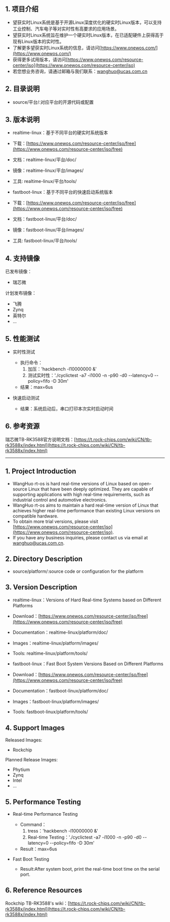 ## 1. 项目介绍
- 望获实时Linux系统是基于开源Linux深度优化的硬实时Linux版本，可以支持工业控制、汽车电子等对实时性有高要求的应用场景。
- 望获实时Linux系统旨在维护一个硬实时Linux版本，在已适配硬件上获得高于现有Linux版本的实时性。
- 了解更多望获实时Linux系统的信息，请访问[https://www.onewos.com/](https://www.onewos.com/)
- 获得更多试用版本，请访问[https://www.onewos.com/resource-center/iso](https://www.onewos.com/resource-center/iso)
- 若您想业务咨询，请通过邮箱与我们联系：[wanghuo@ucas.com.cn]([wanghuo@ucas.com.cn)

## 2. 目录说明
- source/平台/:对应平台的开源代码或配置

## 3. 版本说明
- realtime-linux：基于不同平台的硬实时系统版本
- 下载：[https://www.onewos.com/resource-center/iso/free](https://www.onewos.com/resource-center/iso/free)
- 文档：realtime-linux/平台/doc/
- 镜像：realtime-linux/平台/images/
- 工具: realtime-linux/平台/tools/

- fastboot-linux：基于不同平台的快速启动系统版本
- 下载：[https://www.onewos.com/resource-center/iso/free](https://www.onewos.com/resource-center/iso/free)
- 文档：fastboot-linux/平台/doc/
- 镜像：fastboot-linux/平台/images/
- 工具: fastboot-linux/平台/tools/

## 4. 支持镜像
已发布镜像：
- 瑞芯微

计划发布镜像：
- 飞腾
- Zynq
- 英特尔
- ...

## 5. 性能测试
- 实时性测试
  - 执行命令：
    1. 加压：'hackbench -l10000000 &'
    2. 测试实时性：'./cyclictest -a7 -i1000 -n -p90 -d0 --latency=0 --policy=fifo -D 30m'
  - 结果：max=6us

- 快速启动测试
  - 结果：系统启动后，串口打印本次实时启动时间

## 6. 参考资源
瑞芯微TB-RK3588官方说明文档：[https://t.rock-chips.com/wiki/CN/tb-rk3588x/index.html](https://t.rock-chips.com/wiki/CN/tb-rk3588x/index.html)

---

## 1. Project Introduction
- WangHuo rt-os is hard real-time versions of Linux based on open-source Linux that have been deeply optimized. They are capable of supporting applications with high real-time requirements, such as industrial control and automotive electronics.
- WangHuo rt-os aims to maintain a hard real-time version of Linux that achieves higher real-time performance than existing Linux versions on compatible hardware.
- To obtain more trial versions, please visit [https://www.onewos.com/resource-center/iso](https://www.onewos.com/resource-center/iso).
- If you have any business inquiries, please contact us via email at [wanghuo@ucas.com.cn](wanghuo@ucas.com.cn).

## 2. Directory Description
- source/platform/:source code or configuration for the platform

## 3. Version Description
- realtime-linux：Versions of Hard Real-time Systems based on Different Platforms
- Download：[https://www.onewos.com/resource-center/iso/free](https://www.onewos.com/resource-center/iso/free)
- Documentation：realtime-linux/platform/doc/
- Images：realtime-linux/platform/images/
- Tools: realtime-linux/platform/tools/

- fastboot-linux：Fast Boot System Versions Based on Different Platforms
- Download：[https://www.onewos.com/resource-center/iso/free](https://www.onewos.com/resource-center/iso/free)
- Documentation：fastboot-linux/platform/doc/
- Images：fastboot-linux/platform/images/
- Tools: fastboot-linux/platform/tools/

## 4. Support Images
Released Images:
- Rockchip

Planned Release Images:
- Phytium
- Zynq
- Intel
- ...

## 5. Performance Testing
- Real-time Performance Testing
    - Command：
      1. tress：'hackbench -l10000000 &'
      2. Real-time Testing：'./cyclictest -a7 -i1000 -n -p90 -d0 --latency=0 --policy=fifo -D 30m'
    - Result：max=6us

- Fast Boot Testing
    - Result:After system boot, print the real-time boot time on the serial port.

## 6. Reference Resources
Rockchip TB-RK3588's wiki：[https://t.rock-chips.com/wiki/CN/tb-rk3588x/index.html](https://t.rock-chips.com/wiki/CN/tb-rk3588x/index.html)
